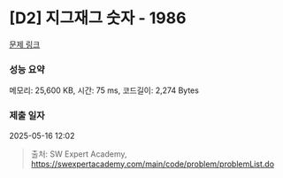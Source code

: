 # [D2] 지그재그 숫자 - 1986 

[문제 링크](https://swexpertacademy.com/main/code/problem/problemDetail.do?contestProbId=AV5PxmBqAe8DFAUq) 

### 성능 요약

메모리: 25,600 KB, 시간: 75 ms, 코드길이: 2,274 Bytes

### 제출 일자

2025-05-16 12:02



> 출처: SW Expert Academy, https://swexpertacademy.com/main/code/problem/problemList.do
